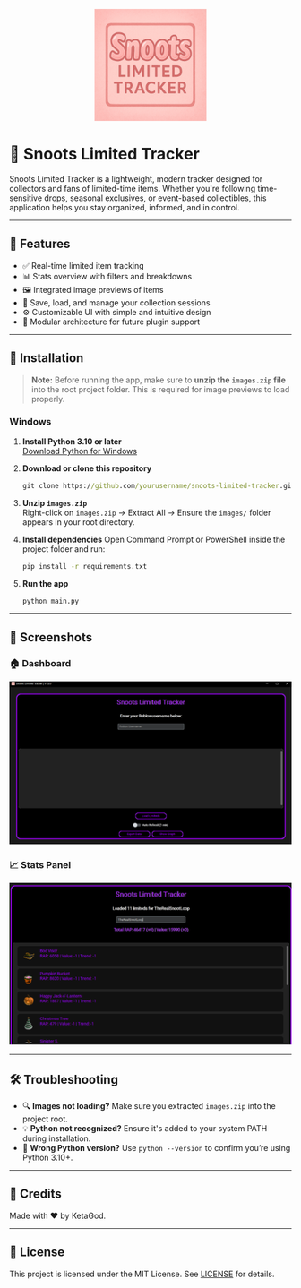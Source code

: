 
<p align="center">
  <img src="assets/logo.png" alt="Snoots Limited Tracker Logo" width="200"/>
</p>

# 🎯 Snoots Limited Tracker

Snoots Limited Tracker is a lightweight, modern tracker designed for collectors and fans of limited-time items. Whether you're following time-sensitive drops, seasonal exclusives, or event-based collectibles, this application helps you stay organized, informed, and in control.

---

## 🚀 Features

- ✅ Real-time limited item tracking  
- 📊 Stats overview with filters and breakdowns  
- 🖼️ Integrated image previews of items  
- 📝 Save, load, and manage your collection sessions  
- ⚙️ Customizable UI with simple and intuitive design  
- 🧩 Modular architecture for future plugin support  

---

## 💾 Installation

>  **Note:** Before running the app, make sure to **unzip the `images.zip` file** into the root project folder. This is required for image previews to load properly.

### Windows

1. **Install Python 3.10 or later**  
   [Download Python for Windows](https://www.python.org/downloads/windows/)

2. **Download or clone this repository**
   ```cmd
   git clone https://github.com/yourusername/snoots-limited-tracker.git
   ```

3. **Unzip `images.zip`**  
   Right-click on `images.zip` → Extract All → Ensure the `images/` folder appears in your root directory.

4. **Install dependencies**
   Open Command Prompt or PowerShell inside the project folder and run:
   ```cmd
   pip install -r requirements.txt
   ```

5. **Run the app**
   ```cmd
   python main.py
   ```

---

## 📸 Screenshots

### 🏠 Dashboard  
![Dashboard](assets/main_window.png)

### 📈 Stats Panel  
![Stats Panel](assets/limiteds_view.png)

---

## 🛠️ Troubleshooting

- 🔍 **Images not loading?** Make sure you extracted `images.zip` into the project root.
- 💡 **Python not recognized?** Ensure it's added to your system PATH during installation.
- 🐍 **Wrong Python version?** Use `python --version` to confirm you’re using Python 3.10+.

---

## 🧠 Credits

Made with ❤️ by KetaGod.  

---

## 📃 License

This project is licensed under the MIT License. See [LICENSE](LICENSE) for details.

